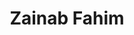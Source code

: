 ---
title: Zainab Fahim
layout: fellow
img: https://avatars.githubusercontent.com/u/80398726?v=4
location: Panadura, LK
email: x@x.x
linkedin: xx
twitter: xx
github: https://github.com/Zainab-Fahim
description: xx
university: xx
interests: xx
programming-languages: xx
---